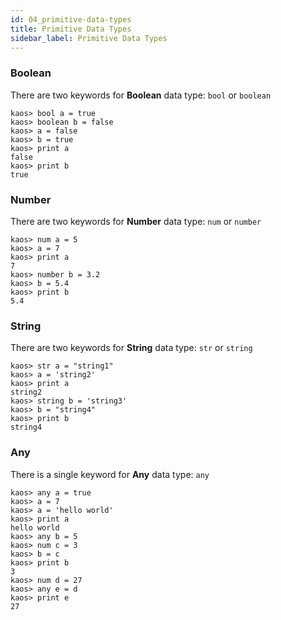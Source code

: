 ```yaml
---
id: 04_primitive-data-types
title: Primitive Data Types
sidebar_label: Primitive Data Types
---
```


### Boolean

There are two keywords for **Boolean** data type: `bool` or `boolean`

```text
kaos> bool a = true
kaos> boolean b = false
kaos> a = false
kaos> b = true
kaos> print a
false
kaos> print b
true
```

### Number

There are two keywords for **Number** data type: `num` or `number`

```text
kaos> num a = 5
kaos> a = 7
kaos> print a
7
kaos> number b = 3.2
kaos> b = 5.4
kaos> print b
5.4
```

### String

There are two keywords for **String** data type: `str` or `string`

```text
kaos> str a = "string1"
kaos> a = 'string2'
kaos> print a
string2
kaos> string b = 'string3'
kaos> b = "string4"
kaos> print b
string4
```

### Any

There is a single keyword for **Any** data type: `any`

```text
kaos> any a = true
kaos> a = 7
kaos> a = 'hello world'
kaos> print a
hello world
kaos> any b = 5
kaos> num c = 3
kaos> b = c
kaos> print b
3
kaos> num d = 27
kaos> any e = d
kaos> print e
27
```
